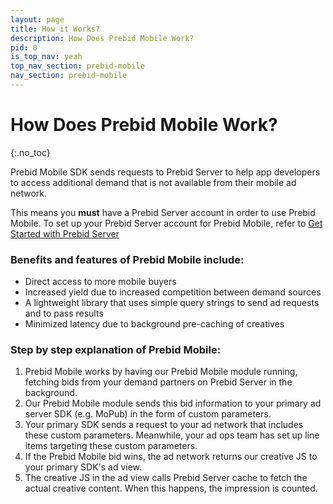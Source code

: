 ```yaml
---
layout: page
title: How it Works?
description: How Does Prebid Mobile Work?
pid: 0
is_top_nav: yeah
top_nav_section: prebid-mobile
nav_section: prebid-mobile
---
```


<div class="bs-docs-section" markdown="1">

# How Does Prebid Mobile Work?
{:.no_toc}

Prebid Mobile SDK sends requests to Prebid Server to help app developers to access additional demand that is not available from their mobile ad network.

This means you **must** have a Prebid Server account in order to use Prebid Mobile. To set up your Prebid Server account for Prebid Mobile, refer to [Get Started with Prebid Server]({{site.github.url}}/prebid-mobile/prebid-mobile-pbs.html)

### Benefits and features of Prebid Mobile include:

 - Direct access to more mobile buyers
 - Increased yield due to increased competition between demand sources
 - A lightweight library that uses simple query strings to send ad requests and to pass results
 - Minimized latency due to background pre-caching of creatives

### Step by step explanation of Prebid Mobile:

 1. Prebid Mobile works by having our Prebid Mobile module running, fetching bids from your demand partners on Prebid Server in the background.
 2. Our Prebid Mobile module sends this bid information to your primary ad server SDK (e.g. MoPub) in the form of custom parameters.
 3. Your primary SDK sends a request to your ad network that includes these custom parameters. Meanwhile, your ad ops team has set up line items targeting these custom parameters.
 4. If the Prebid Mobile bid wins, the ad network returns our creative JS to your primary SDK's ad view.
 5. The creative JS in the ad view calls Prebid Server cache to fetch the actual creative content. When this happens, the impression is counted.

</div>
